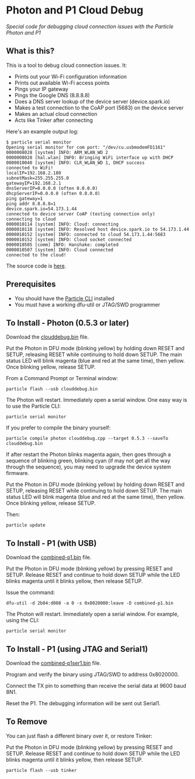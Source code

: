 # Photon and P1 Cloud Debug

*Special code for debugging cloud connection issues with the Particle Photon and P1*

## What is this?

This is a tool to debug cloud connection issues. It:

- Prints out your Wi-Fi configuration information
- Prints out available Wi-Fi access points
- Pings your IP gateway
- Pings the Google DNS (8.8.8.8)
- Does a DNS server lookup of the device server (device.spark.io)
- Makes a test connection to the CoAP port (5683) on the device server
- Makes an actual cloud connection
- Acts like Tinker after connecting 

Here's an example output log:

```
$ particle serial monitor
Opening serial monitor for com port: "/dev/cu.usbmodemFD1161"
0000008028 [system] INFO: ARM_WLAN_WD 2
0000008028 [hal.wlan] INFO: Bringing WiFi interface up with DHCP
0000010040 [system] INFO: CLR_WLAN_WD 1, DHCP success
connected to WiFi!
localIP=192.168.2.180
subnetMask=255.255.255.0
gatewayIP=192.168.2.1
dnsServerIP=0.0.0.0 (often 0.0.0.0)
dhcpServerIP=0.0.0.0 (often 0.0.0.0)
ping gateway=1
ping addr 8.8.8.8=1
device.spark.io=54.173.1.44
connected to device server CoAP (testing connection only)
connecting to cloud
0000010114 [system] INFO: Cloud: connecting
0000010118 [system] INFO: Resolved host device.spark.io to 54.173.1.44
0000010152 [system] INFO: connected to cloud 54.173.1.44:5683
0000010152 [system] INFO: Cloud socket connected
0000010505 [comm] INFO: Hanshake: completed
0000010507 [system] INFO: Cloud connected
connected to the cloud!
```

The source code is [here](https://github.com/rickkas7/photon-clouddebug/blob/master/clouddebug.cpp).

## Prerequisites 

- You should have the [Particle CLI](https://docs.particle.io/guide/tools-and-features/cli/photon/) installed
- You must have a working dfu-util or JTAG/SWD programmer

## To Install - Photon (0.5.3 or later)

Download the [clouddebug.bin](https://github.com/rickkas7/photon-clouddebug/blob/master/clouddebug.bin) file.

Put the Photon in DFU mode (blinking yellow) by holding down RESET and SETUP, releasing RESET while continuing to hold down SETUP. The main status LED will blink magenta (blue and red at the same time), then yellow. Once blinking yellow, release SETUP.

From a Command Prompt or Terminal window:

```
particle flash --usb clouddebug.bin
```

The Photon will restart. Immediately open a serial window. One easy way is to use the Particle CLI:

```
particle serial monitor
```

If you prefer to compile the binary yourself:

```
particle compile photon clouddebug.cpp --target 0.5.3 --saveTo clouddebug.bin
```

If after restart the Photon blinks magenta again, then goes through a sequence of blinking green, blinking cyan (if may not get all the way through the sequence), you may need to upgrade the device system firmware.

Put the Photon in DFU mode (blinking yellow) by holding down RESET and SETUP, releasing RESET while continuing to hold down SETUP. The main status LED will blink magenta (blue and red at the same time), then yellow. Once blinking yellow, release SETUP.

Then:

```
particle update
```

## To Install - P1 (with USB)

Download the [combined-p1.bin](https://github.com/rickkas7/photon-clouddebug/raw/master/combined-p1.bin) file.

Put the Photon in DFU mode (blinking yellow) by pressing RESET and SETUP. Release RESET and continue to hold down SETUP while the LED blinks magenta until it blinks yellow, then release SETUP.

Issue the command:

```
dfu-util -d 2b04:d008 -a 0 -s 0x8020000:leave -D combined-p1.bin
```

The Photon will restart. Immediately open a serial window. For example, using the CLI:

```
particle serial monitor
```

## To Install - P1 (using JTAG and Serial1)

Download the [combined-p1ser1.bin](https://github.com/rickkas7/photon-clouddebug/raw/master/combined-p1ser1.bin) file.

Program and verify the binary using JTAG/SWD to address 0x8020000.

Connect the TX pin to something than receive the serial data at 9600 baud 8N1.

Reset the P1. The debugging information will be sent out Serial1.

## To Remove

You can just flash a different binary over it, or restore Tinker:

Put the Photon in DFU mode (blinking yellow) by pressing RESET and SETUP. Release RESET and continue to hold down SETUP while the LED blinks magenta until it blinks yellow, then release SETUP.

```
particle flash --usb tinker
```


